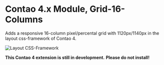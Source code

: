# Contao 4.x Module, Grid-16-Columns

Adds a responsive 16-column pixel/percental grid with 1120px/1140px
in the layout css-framework of Contao 4.

![Layout CSS-Framework](https://raw.github.com/BugBuster1701/contao-grid_16-bundle/develop/src/Resources/contao/wiki/layout-css-framework.jpg)

**This Contao 4 extension is still in development.**
**Please do not install!**
